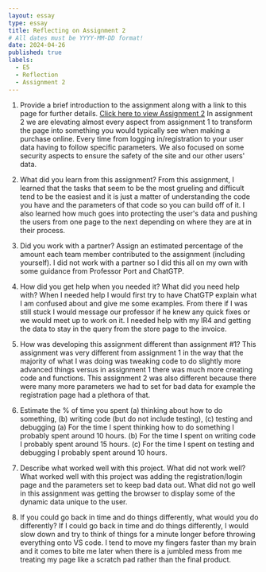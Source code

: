 ```yaml
---
layout: essay
type: essay
title: Reflecting on Assignment 2
# All dates must be YYYY-MM-DD format!
date: 2024-04-26
published: true
labels:
  - E5
  - Reflection
  - Assignment 2
---
```


1. Provide a brief introduction to the assignment along with a link to this page for further details.
    <a href=" https://assignment2-421506.wm.r.appspot.com">Click here to view Assignment 2</a>
    In assignment 2 we are elevating almost every aspect from assignment 1 to transform the page into something you would typically see when making a purchase online. Every time from logging in/registration to your user data having to follow specific parameters. We also focused on some security aspects to ensure the safety of the site and our other users' data.

2. What did you learn from this assignment?
  From this assignment, I learned that the tasks that seem to be the most grueling and difficult tend to be the easiest and it is just a matter of understanding the code you have and the parameters of that code so you can build off of it. I also learned how much goes into protecting the user's data and pushing the users from one page to the next depending on where they are at in their process.

3. Did you work with a partner? Assign an estimated percentage of the amount each team member contributed to the assignment (including yourself).
  I did not work with a partner so I did this all on my own with some guidance from Professor Port and ChatGTP.

4. How did you get help when you needed it? What did you need help with?
  When I needed help I would first try to have ChatGTP explain what I am confused about and give me some examples. From there if I was still stuck I would message our professor if he knew any quick fixes or we would meet up to work on it. I needed help with my IR4 and getting the data to stay in the query from the store page to the invoice.

5. How was developing this assignment different than assignment #1?
  This assignment was very different from assignment 1 in the way that the majority of what I was doing was tweaking code to do slightly more advanced things versus in assignment 1 there was much more creating code and functions. This assignment 2 was also different because there were many more parameters we had to set for bad data for example the registration page had a plethora of that. 

6. Estimate the % of time you spent (a) thinking about how to do something, (b) writing code (but do not include testing), (c) testing and debugging
  (a) For the time I spent thinking how to do something I probably spent around 10 hours. 
  (b) For the time I spent on writing code I probably spent around 15 hours.
  (c) For the time I spent on testing and debugging I probably spent around 10 hours.

7. Describe what worked well with this project. What did not work well?
  What worked well with this project was adding the registration/login page and the parameters set to keep bad data out. What did not go well in this assignment was getting the browser to display some of the dynamic data unique to the user.

8. If you could go back in time and do things differently, what would you do differently?
  If I could go back in time and do things differently, I would slow down and try to think of things for a minute longer before throwing everything onto VS code. I tend to move my fingers faster than my brain and it comes to bite me later when there is a jumbled mess from me treating my page like a scratch pad rather than the final product. 